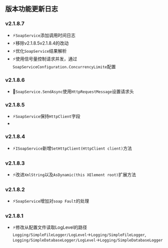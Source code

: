 ﻿## 版本功能更新日志

### v2.1.8.7
- ⚡️`SoapService`添加调用时间日志
- ⚡️移除v2.1.8.5v2.1.8.4的改动
- ⚡️优化`SoapService`结果解析
- ⚡️使用信号量控制请求并发，通过`SoapServiceConfiguration.ConcurrencyLimite`配置

### v2.1.8.6
- 🐞`SoapService.SendAsync`使用`HttpRequestMessage`设置请求头

### v2.1.8.5
- ⚡️`SoapService`保持`HttpClient`字段
- 
### v2.1.8.4
- ⚡️`ISoapService`新增`SetHttpClient(HttpClient client)`方法

### v2.1.8.3
- ⚡️改进`XmlString`以及`AsDynamic(this XElement root)`扩展方法

### v2.1.8.2
- ⚡️`SoapService`增加对`soap Fault`的处理

### v2.1.8.1
- ⚡️修改从配置文件读取LogLevel的路径 `Logging/SimpleFileLogger/LogLevel`->`Logging/SimpleFileLogger`, `Logging/SimpleDatabaseLogger/LogLevel`->`Logging/SimpleDatabaseLogger`

